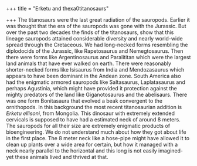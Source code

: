 +++
title = "Erketu and thexa0titanosaurs"

+++
The titanosaurs were the last great radiation of the sauropods. Earlier
it was thought that the era of the sauropods was gone with the Jurassic.
But over the past two decades the finds of the titanosaurs, show that
this lineage sauropods attained considerable diversity and nearly
world-wide spread through the Cretaceous. We had long-necked forms
resembling the diplodocids of the Jurassic, like Rapetosaurus and
Nemegtosaurus. Then there were forms like Argentinosaurus and
Paralititan which were the largest land animals that have ever walked on
earth. There were reasonably shorter-necked forms like Isisaurus from
India and Mendozasaurus which appears to have been dominant in the
Andean zone. South America also had the enigmatic armored sauropods like
Saltasaurus, Laplatasaurus and perhaps Agustinia, which might have
provided it protection against the mighty predators of the land like
Giganotosaurus and the abelisaurs. There was one form Bonitasaura that
evolved a beak convergent to the ornithopods. In this background the
most recent titanosaurian addition is *Erketu ellisoni*, from Mongolia.
This dinosaur with extremely extended cervicals is supposed to have had
a estimated neck of around 8 meters. The sauropods for all their size
are extremely enigmatic products of bioengineering. We do not understand
much about how they got about life in the first place. The 8 meter neck
like a hose-pipe might have allowed it to clean up plants over a wide
area for certain, but how it managed with a neck nearly parallel to the
horizontal and this long is not easily imagined- yet these animals lived
and thrived at that.
